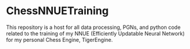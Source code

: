 # ChessNNUETraining
This repository is a host for all data processing, PGNs, and python code related to the training of my NNUE (Efficiently Updatable Neural Network) for my personal Chess Engine, TigerEngine.
